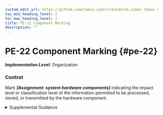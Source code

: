 ```yaml
---
custom_edit_url: https://github.com/tamus-cyber/standards.cyber.tamus.edu/tree/main/static/content/tamus.edu/TAMUS_profile.xml
toc_min_heading_level: 2
toc_max_heading_level: 2
title: PE-22 Component Marking
description: ""
---
```


# PE-22 Component Marking {#pe-22}

_**Implementation Level**_: Organization

### Control

Mark _**[Assignment: system hardware components]**_ indicating the impact level or classification level of the information permitted to be processed, stored, or transmitted by the hardware component.

<details>
  <summary>Supplemental Guidance</summary>

Mark _**[Assignment: system hardware components]**_ indicating the impact level or classification level of the information permitted to be processed, stored, or transmitted by the hardware component.

</details>

